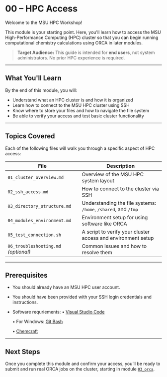 # 00 – HPC Access

Welcome to the MSU HPC Workshop!

This module is your starting point. Here, you'll learn how to access the MSU High-Performance Computing (HPC) cluster so that you can begin running computational chemistry calculations using ORCA in later modules.

> **Target Audience:** This guide is intended for **end users**, not system administrators. No prior HPC experience is required.

---

## What You'll Learn

By the end of this module, you will:

- Understand what an HPC cluster is and how it is organized
- Learn how to connect to the MSU HPC cluster using SSH
- Know where to store your files and how to navigate the file system
- Be able to verify your access and test basic cluster functionality

---

## Topics Covered

Each of the following files will walk you through a specific aspect of HPC access:

| File | Description |
|------|-------------|
| `01_cluster_overview.md` | Overview of the MSU HPC system layout |
| `02_ssh_access.md`       | How to connect to the cluster via SSH |
| `03_directory_structure.md` | Understanding the file systems: `/home`, `/shared`, and `/tmp` |
| `04_modules_environment.md` | Environment setup for using software like ORCA |
| `05_test_connection.sh` | A script to verify your cluster access and environment setup |
| `06_troubleshooting.md` *(optional)* | Common issues and how to resolve them |

---

## Prerequisites

- You should already have an MSU HPC user account.
- You should have been provided with your SSH login credentials and instructions.
- Software requriements:
    •	[Visual Studio Code](https://code.visualstudio.com/download)

	•	For Windows: [Git Bash](https://gitforwindows.org/)
    
    •	[Chemcraft](https://www.chemcraftprog.com/download.html)

---

## Next Steps

Once you complete this module and confirm your access, you’ll be ready to submit and run real ORCA jobs on the cluster, starting in module [`03_orca`](../03_orca/).